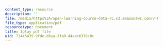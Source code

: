 ```yaml
---
content_type: resource
description: ''
file: /media/https%3A/open-learning-course-data-rc.s3.amazonaws.com/7-01sc-fundamentals-of-biology-fall-2011/714454359fded8aa3fa9d4eec6378c8c_1eGsdK1fPLM.pdf
file_type: application/pdf
resourcetype: Document
title: 3play pdf file
uid: 71445435-9fde-d8aa-3fa9-d4eec6378c8c
---
```

